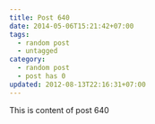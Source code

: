 ```yaml
---
title: Post 640
date: 2014-05-06T15:21:42+07:00
tags:
  - random post
  - untagged
category:
  - random post
  - post has 0
updated: 2012-08-13T22:16:31+07:00
---
```

This is content of post 640